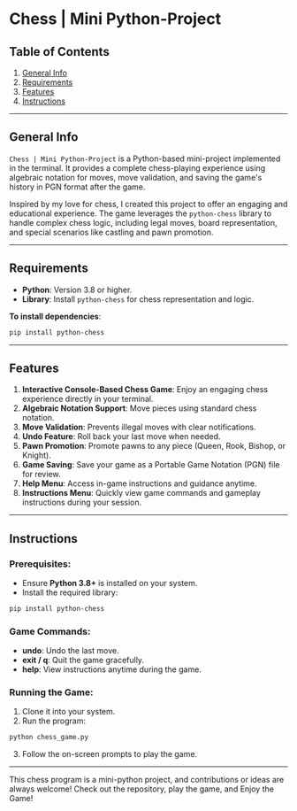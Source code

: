 
# Chess | Mini Python-Project

## Table of Contents
1. [General Info](#general-info)  
2. [Requirements](#requirements)  
3. [Features](#features)  
4. [Instructions](#instructions)  

---

## General Info
`Chess | Mini Python-Project` is a Python-based mini-project implemented in the terminal. It provides a complete chess-playing experience using algebraic notation for moves, move validation, and saving the game's history in PGN format after the game.

Inspired by my love for chess, I created this project to offer an engaging and educational experience. The game leverages the `python-chess` library to handle complex chess logic, including legal moves, board representation, and special scenarios like castling and pawn promotion.

---

## Requirements
- **Python**: Version 3.8 or higher.  
- **Library**: Install `python-chess` for chess representation and logic.  

**To install dependencies**:
```bash
pip install python-chess
```

---

## Features
1. **Interactive Console-Based Chess Game**: Enjoy an engaging chess experience directly in your terminal.  
2. **Algebraic Notation Support**: Move pieces using standard chess notation.  
3. **Move Validation**: Prevents illegal moves with clear notifications.  
4. **Undo Feature**: Roll back your last move when needed.  
5. **Pawn Promotion**: Promote pawns to any piece (Queen, Rook, Bishop, or Knight).  
6. **Game Saving**: Save your game as a Portable Game Notation (PGN) file for review.  
7. **Help Menu**: Access in-game instructions and guidance anytime.  
8. **Instructions Menu**: Quickly view game commands and gameplay instructions during your session.

---

## Instructions
### Prerequisites:
- Ensure **Python 3.8+** is installed on your system.  
- Install the required library:
```bash
pip install python-chess
```

### Game Commands:
- **undo**: Undo the last move.  
- **exit / q**: Quit the game gracefully.  
- **help**: View instructions anytime during the game.  

### Running the Game:
1. Clone it into your system.
2. Run the program:
```bash
python chess_game.py
```
3. Follow the on-screen prompts to play the game.

---

This chess program is a mini-python project, and contributions or ideas are always welcome! Check out the repository, play the game, and Enjoy the Game!